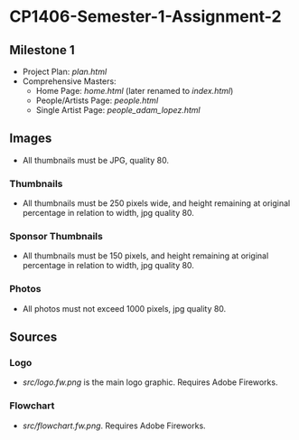 # CP1406-Semester-1-Assignment-2

## Milestone 1
 * Project Plan: *plan.html*
 * Comprehensive Masters:
   * Home Page: *home.html* (later renamed to *index.html*)
   * People/Artists Page: *people.html*
   * Single Artist Page: *people_adam_lopez.html*

## Images
 * All thumbnails must be JPG, quality 80.

### Thumbnails
 * All thumbnails must be 250 pixels wide, and height remaining at original percentage in relation to width, jpg quality 80.

### Sponsor Thumbnails
 * All thumbnails must be 150 pixels, and height remaining at original percentage in relation to width, jpg quality 80.

### Photos
 * All photos must not exceed 1000 pixels, jpg quality 80.

## Sources

### Logo
 * *src/logo.fw.png* is the main logo graphic. Requires Adobe Fireworks.

### Flowchart
 * *src/flowchart.fw.png*. Requires Adobe Fireworks.